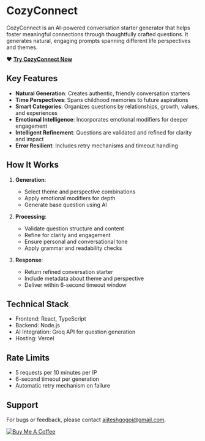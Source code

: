 # CozyConnect

CozyConnect is an AI-powered conversation starter generator that helps foster meaningful connections through thoughtfully crafted questions. It generates natural, engaging prompts spanning different life perspectives and themes.

❤️ **[Try CozyConnect Now](https://cozyconnect.vercel.app/)**

## Key Features

- **Natural Generation**: Creates authentic, friendly conversation starters
- **Time Perspectives**: Spans childhood memories to future aspirations
- **Smart Categories**: Organizes questions by relationships, growth, values, and experiences
- **Emotional Intelligence**: Incorporates emotional modifiers for deeper engagement
- **Intelligent Refinement**: Questions are validated and refined for clarity and impact
- **Error Resilient**: Includes retry mechanisms and timeout handling

## How It Works

1. **Generation**: 
   - Select theme and perspective combinations
   - Apply emotional modifiers for depth
   - Generate base question using AI

2. **Processing**:
   - Validate question structure and content
   - Refine for clarity and engagement
   - Ensure personal and conversational tone
   - Apply grammar and readability checks

3. **Response**:
   - Return refined conversation starter
   - Include metadata about theme and perspective
   - Deliver within 6-second timeout window

## Technical Stack

- Frontend: React, TypeScript
- Backend: Node.js
- AI Integration: Groq API for question generation
- Hosting: Vercel

## Rate Limits

- 5 requests per 10 minutes per IP
- 6-second timeout per generation
- Automatic retry mechanism on failure

## Support

For bugs or feedback, please contact ajiteshgogoi@gmail.com.

<p align="left">
  <a href="https://ko-fi.com/gogoi">
    <img src="https://img.shields.io/badge/Buy_Me_A_Coffee-Support_Development-FFDD00?style=for-the-badge&logo=ko-fi&logoColor=black" alt="Buy Me A Coffee" />
  </a>
</p>